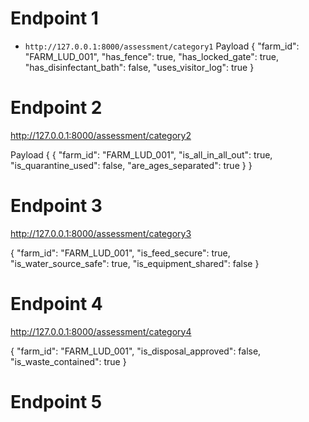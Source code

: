 
# Endpoint 1
- `http://127.0.0.1:8000/assessment/category1`
Payload  {
  "farm_id": "FARM_LUD_001",
  "has_fence": true,
  "has_locked_gate": true,
  "has_disinfectant_bath": false,
  "uses_visitor_log": true
}

# Endpoint 2 
http://127.0.0.1:8000/assessment/category2

Payload {
    {
  "farm_id": "FARM_LUD_001",
  "is_all_in_all_out": true,
  "is_quarantine_used": false,
  "are_ages_separated": true
}
}

# Endpoint 3 
http://127.0.0.1:8000/assessment/category3

{
  "farm_id": "FARM_LUD_001",
  "is_feed_secure": true,
  "is_water_source_safe": true,
  "is_equipment_shared": false
}

# Endpoint 4 
http://127.0.0.1:8000/assessment/category4

{
  "farm_id": "FARM_LUD_001",
  "is_disposal_approved": false,
  "is_waste_contained": true
}


# Endpoint 5
